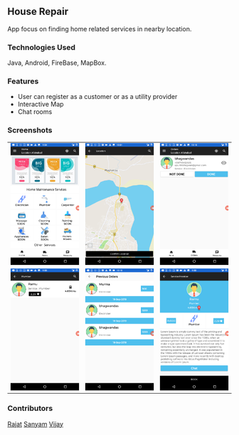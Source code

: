 ## House Repair
App focus on finding home related services in nearby location.
### Technologies Used
Java, Android, FireBase, MapBox.
 ### Features  
 * User can register as a customer or as a utility provider
 * Interactive Map
 * Chat rooms
### Screenshots
<table>
  <tr>
    <td><img src = "SCREENS/Screenshot_20190918-215458.png">
    <td><img src = "SCREENS/Screenshot_20190918-220118.png">
     <td><img src = "SCREENS/Screenshot_20190918-221043.png">
   <tr>
     <tr>
       <td><img src = "SCREENS/Screenshot_20190918-215510.png">
    <td><img src = "SCREENS/Screenshot_20190918-221036.png">
     <td><img src = "SCREENS/Screenshot_20190918-215516.png">
   <tr>
<table>
  
  ### Contributors
  [Rajat](https://github.com/991rajat)
  [Sanyam](https://github.com/sanyamsinghal)
  [Vijay](https://github.com/vijayprakashgautam)
     

